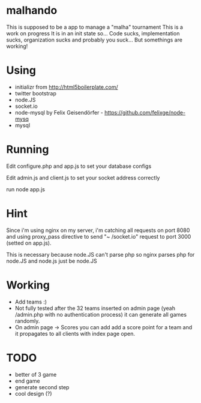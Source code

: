 malhando
========

This is supposed to be a app to manage a "malha" tournament
This is a work on progress
It is in an init state so... Code sucks, implementation sucks, organization sucks and probably you suck... But somethings are working!

Using
======
 - initializr from http://html5boilerplate.com/
 - twitter bootstrap
 - node.JS
 - socket.io
 - node-mysql by Felix Geisendörfer - https://github.com/felixge/node-mysq
 - mysql

Running
======
Edit configure.php and app.js to set your database configs

Edit admin.js and client.js to set your socket address correctly

run node app.js


Hint
======
Since i'm using nginx on my server, i'm catching all requests on port 8080 and using proxy_pass directive to send "~ /socket.io" request to port 3000 (setted on app.js). 

This is necessary because node.JS can't parse php so nginx parses php for node.JS and node.js just be node.JS

Working
======
 - Add teams :)
 - Not fully tested after the 32 teams inserted on admin page (yeah /admin.php with no authentication process) it can generate all games randomly.
 - On admin page -> Scores you can add add a score point for a team and it propagates to all clients with index page open.

TODO
======
 - better of 3 game
 - end game
 - generate second step
 - cool design (?)
